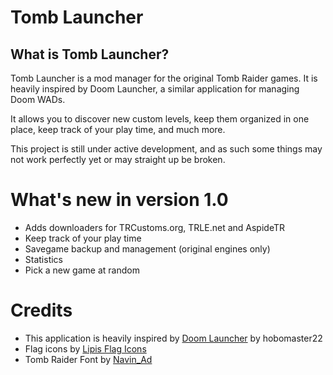 ﻿# Tomb Launcher
## What is Tomb Launcher?
Tomb Launcher is a mod manager for the original Tomb Raider games. It is heavily inspired by Doom Launcher, a similar application for managing Doom WADs.

It allows you to discover new custom levels, keep them organized in one place, keep track of your play time, and much more.

This project is still under active development, and as such some things may not work perfectly yet or may straight up be broken.

# What's new in version 1.0
 - Adds downloaders for TRCustoms.org, TRLE.net and AspideTR
 - Keep track of your play time
 - Savegame backup and management (original engines only)
 - Statistics
 - Pick a new game at random

# Credits
 - This application is heavily inspired by [Doom Launcher](https://github.com/nstlaurent/DoomLauncher) by hobomaster22
 - Flag icons by [Lipis Flag Icons](https://github.com/lipis/flag-icons)
 - Tomb Raider Font by [Navin_Ad](https://www.dafont.com/navin-adchariyavanich.d5775)